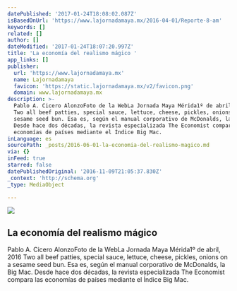 ```yaml
---
datePublished: '2017-01-24T18:08:02.087Z'
isBasedOnUrl: 'https://www.lajornadamaya.mx/2016-04-01/Reporte-8-am'
keywords: []
related: []
author: []
dateModified: '2017-01-24T18:07:20.997Z'
title: 'La economía del realismo mágico '
app_links: []
publisher:
  url: 'https://www.lajornadamaya.mx'
  name: Lajornadamaya
  favicon: 'https://static.lajornadamaya.mx/v2/favicon.png'
  domain: www.lajornadamaya.mx
description: >-
  Pablo A. Cicero AlonzoFoto de la WebLa Jornada Maya Mérida1º de abril, 2016
  Two all beef patties, special sauce, lettuce, cheese, pickles, onions on a
  sesame seed bun. Esa es, según el manual corporativo de McDonalds, la Big Mac.
  Desde hace dos décadas, la revista especializada The Economist compara las
  economías de países mediante el Índice Big Mac.
inLanguage: es
sourcePath: _posts/2016-06-01-la-economia-del-realismo-magico.md
via: {}
inFeed: true
starred: false
datePublishedOriginal: '2016-11-09T21:05:37.830Z'
_context: 'http://schema.org'
_type: MediaObject

---
```

<article style=""><img src="https://s3-us-west-2.amazonaws.com/the-grid-img/p/ee5c6fcd6147c3e523047577f6add3913beb3c06.jpg" /><h1>La economía del realismo mágico </h1><p>Pablo A. Cicero AlonzoFoto de la WebLa Jornada Maya Mérida1º de abril, 2016 Two all beef patties, special sauce, lettuce, cheese, pickles, onions on a sesame seed bun. Esa es, según el manual corporativo de McDonalds, la Big Mac. Desde hace dos décadas, la revista especializada The Economist compara las economías de países mediante el Índice Big Mac.</p></article>
